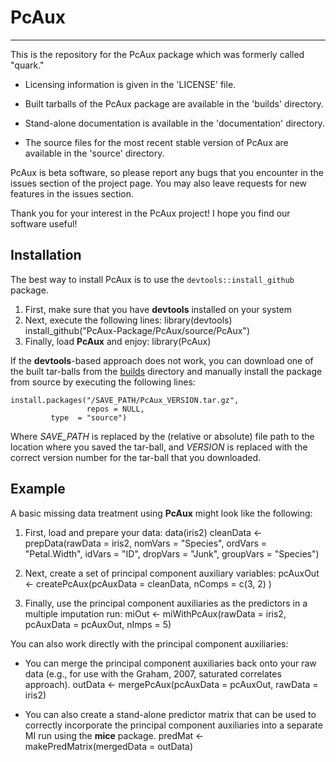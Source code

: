 # PcAux
---
This is the repository for the PcAux package which was formerly called "quark."

- Licensing information is given in the 'LICENSE' file.
- Built tarballs of the PcAux package are available in the 'builds' directory.
- Stand-alone documentation is available in the 'documentation' directory.

- The source files for the most recent stable version of PcAux are available in
  the 'source' directory.

PcAux is beta software, so please report any bugs that you encounter in the
issues section of the project page. You may also leave requests for new features
in the issues section.

Thank you for your interest in the PcAux project! I hope you find our software
useful!

## Installation
The best way to install PcAux is to use the `devtools::install_github` package.

1. First, make sure that you have **devtools** installed on your system
2. Next, execute the following lines:
    library(devtools)
    install_github("PcAux-Package/PcAux/source/PcAux")
3. Finally, load **PcAux** and enjoy:
    library(PcAux)

If the **devtools**-based approach does not work, you can download one of the
built tar-balls from the [builds][] directory and manually install the package
from source by executing the following lines:

    install.packages("/SAVE_PATH/PcAux_VERSION.tar.gz",
                     repos = NULL,
		     type  = "source")

Where *SAVE_PATH* is replaced by the (relative or absolute) file path to the
location where you saved the tar-ball, and *VERSION* is replaced with the correct
version number for the tar-ball that you downloaded.

## Example
A basic missing data treatment using **PcAux** might look like the following:

1. First, load and prepare your data:
    data(iris2)
    cleanData <- prepData(rawData   = iris2,
    	                  nomVars   = "Species",
	 		  ordVars   = "Petal.Width",
                      	  idVars    = "ID",
                      	  dropVars  = "Junk",
                      	  groupVars = "Species")

2. Next, create a set of principal component auxiliary variables:
    pcAuxOut <- createPcAux(pcAuxData = cleanData,
                            nComps    = c(3, 2)
                            )

3. Finally, use the principal component auxiliaries as the predictors in a
  multiple imputation run:
    miOut <- miWithPcAux(rawData   = iris2,
                         pcAuxData = pcAuxOut,
                         nImps     = 5)

You can also work directly with the principal component auxiliaries:

- You can merge the principal component auxiliaries back onto your raw data (e.g.,
  for use with the Graham, 2007, saturated correlates approach).
    outData <- mergePcAux(pcAuxData = pcAuxOut, rawData = iris2)

- You can also create a stand-alone predictor matrix that can be used to
  correctly incorporate the principal component auxiliaries into a separate
  MI run using the **mice** package.
    predMat <- makePredMatrix(mergedData = outData)

[builds]: "https://github.com/PcAux-Package/PcAux/tree/master/builds"
